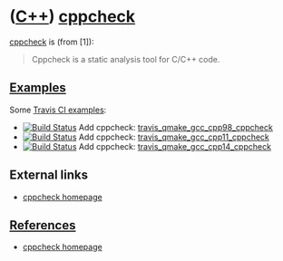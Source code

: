 # ([C++](Cpp.md)) [cppcheck](CppCppcheck.md)

[cppcheck](CppCppcheck.md) is (from [1]):

> Cppcheck is a static analysis tool for C/C++ code. 

## [Examples](CppExample.md)

Some [Travis CI examples](CppTravisCi.md):

 * [![Build Status](https://travis-ci.org/richelbilderbeek/travis_qmake_gcc_cpp98_cppcheck.svg?branch=master)](https://travis-ci.org/richelbilderbeek/travis_qmake_gcc_cpp98_cppcheck) Add cppcheck: [travis_qmake_gcc_cpp98_cppcheck](https://github.com/richelbilderbeek/travis_qmake_gcc_cpp98_cppcheck)
 * [![Build Status](https://travis-ci.org/richelbilderbeek/travis_qmake_gcc_cpp11_cppcheck.svg?branch=master)](https://travis-ci.org/richelbilderbeek/travis_qmake_gcc_cpp11_cppcheck) Add cppcheck: [travis_qmake_gcc_cpp11_cppcheck](https://github.com/richelbilderbeek/travis_qmake_gcc_cpp11_cppcheck)
 * [![Build Status](https://travis-ci.org/richelbilderbeek/travis_qmake_gcc_cpp14_cppcheck.svg?branch=master)](https://travis-ci.org/richelbilderbeek/travis_qmake_gcc_cpp14_cppcheck) Add cppcheck: [travis_qmake_gcc_cpp14_cppcheck](https://github.com/richelbilderbeek/travis_qmake_gcc_cpp14_cppcheck)

## External links

 * [cppcheck homepage](http://cppcheck.sourceforge.net/)

## [References](CppReferences.md)

 * [cppcheck homepage](http://cppcheck.sourceforge.net/)
